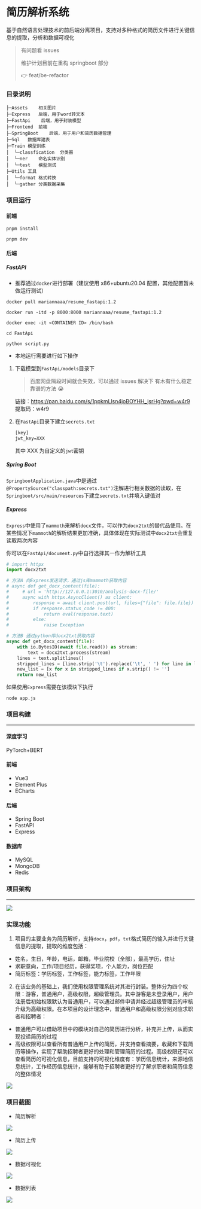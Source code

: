 # 简历解析系统

基于自然语言处理技术的前后端分离项目，支持对多种格式的简历文件进行关键信息的提取，分析和数据可视化

> 有问题看 issues
>
> 维护计划目前在重构 springboot 部分
>
> :point_right: feat/be-refactor

### 目录说明

```
├─Assets	相关图片
├─Express	后端，用于word转文本
├─FastApi	 后端，用于封装模型
├─Frontend	前端
├─SpringBoot	后端，用于用户和简历数据管理
├─Sql	数据库建表
├─Train	模型训练
│  └─classfication	分类器
│  └─ner	命名实体识别
│  └─test	模型测试
├─Utils	工具
│  └─format	格式转换
│  └─gather	分类数据采集
```

### 项目运行

#### 前端

```shell
pnpm install

pnpm dev
```

#### 后端

##### FastAPI

-   推荐通过`docker`进行部署（建议使用 x86+ubuntu20.04 配置，其他配置暂未做运行测试）

```shell
docker pull mariannaaa/resume_fastapi:1.2

docker run -itd -p 8000:8000 mariannaaa/resume_fastapi:1.2

docker exec -it <CONTAINER ID> /bin/bash

cd FastApi

python script.py
```

-   本地运行需要进行如下操作

1. 下载模型到`FastApi/models`目录下

    > 百度网盘隔段时间就会失效，可以通过 issues 解决下
    > 有木有什么稳定靠谱的方法 :sob:

    链接：https://pan.baidu.com/s/1ppkmLlsn4joBOYHH_jsrHg?pwd=w4r9 提取码：w4r9

2. 在`FastApi`目录下建立`secrets.txt`

    ```txt
    [key]
    jwt_key=XXX
    ```

    其中 XXX 为自定义的`jwt`密钥

##### Spring Boot

`SpringbootApplication.java`中是通过`@PropertySource("classpath:secrets.txt")`注解进行相关数据的读取，在`Springboot/src/main/resources`下建立`secrets.txt`并填入键值对

##### Express

`Express`中使用了`mammoth`来解析`docx`文件，可以作为`docx2txt`的替代品使用。在某些情况下`mammoth`的解析结果更加准确，具体体现在实际测试中`docx2txt`会重复读取两次内容

你可以在`FastApi/document.py`中自行选择其一作为解析工具

```py
# import httpx
import docx2txt

# 方法A 向Express发送请求，通过js库mammoth获取内容
# async def get_docx_content(file):
#     # url = 'http://127.0.0.1:3010/analysis-docx-file/'
#     async with httpx.AsyncClient() as client:
#         response = await client.post(url, files={"file": file.file})
#         if response.status_code != 400:
#             return eval(response.text)
#         else:
#             raise Exception

# 方法B 通过python库docx2txt获取内容
async def get_docx_content(file):
    with io.BytesIO(await file.read()) as stream:
        text = docx2txt.process(stream)
    lines = text.splitlines()
    stripped_lines = [line.strip('\t').replace('\t', ' ') for line in lines]
    new_list = [x for x in stripped_lines if x.strip() != '']
    return new_list
```

如果使用`Express`需要在该模块下执行

```shell
node app.js
```

### 项目构建

---

#### 深度学习

PyTorch+BERT

#### 前端

-   Vue3
-   Element Plus
-   ECharts

#### 后端

-   Spring Boot
-   FastAPI
-   Express

#### 数据库

-   MySQL
-   MongoDB
-   Redis

### 项目架构

---

![](assets/architecture.png)

### 实现功能

1. 项目的主要业务为简历解析，支持`docx`，`pdf`，`txt`格式简历的输入并进行关键信息的提取，提取的维度包括：

-   姓名，生日，年龄，电话，邮箱，毕业院校（全部），最高学历，住址
-   求职意向，工作/项目经历，获得奖项，个人能力，岗位匹配
-   简历标签：学历标签，工作标签，能力标签，工作年限

2. 在该业务的基础上，我们使用权限管理系统对其进行封装。整体分为四个权限：游客，普通用户，高级权限，超级管理员。其中游客是未登录用户，用户注册后初始权限默认为普通用户，可以通过邮件申请并经过超级管理员的审核升级为高级权限。在本项目的设计理念中，普通用户和高级权限分别对应求职者和招聘者：

-   普通用户可以借助项目中的模块对自己的简历进行分析，补充并上传，从而实现投递简历的过程
-   高级权限可以查看所有普通用户上传的简历，并支持查看摘要，收藏和下载简历等操作，实现了帮助招聘者更好的处理和管理简历的过程。高级权限还可以查看简历的可视化信息，目前支持的可视化维度有：学历信息统计，来源地信息统计，工作经历信息统计，能够有助于招聘者更好的了解求职者和简历信息的整体情况

![](assets/function.png)

### 项目截图

-   简历解析

![](assets/result1.png)

-   简历上传

![](assets/result2.png)

-   数据可视化

![](assets/result3.png)

-   数据列表

![](assets/result4.png)
